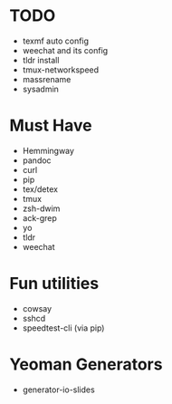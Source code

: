 # TODO
- texmf auto config
- weechat and its config
- tldr install
- tmux-networkspeed
- massrename
- sysadmin

# Must Have
- Hemmingway
- pandoc
- curl
- pip
- tex/detex
- tmux
- zsh-dwim
- ack-grep
- yo
- tldr
- weechat

# Fun utilities
- cowsay
- sshcd
- speedtest-cli (via pip)

# Yeoman Generators
- generator-io-slides
